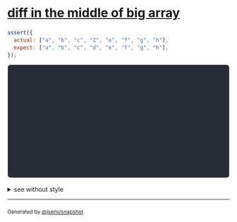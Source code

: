 # [diff in the middle of big array](../../array.test.js#L36)

```js
assert({
  actual: ["a", "b", "c", "Z", "e", "f", "g", "h"],
  expect: ["a", "b", "c", "d", "e", "f", "g", "h"],
});
```

![img](throw.svg)

<details>
  <summary>see without style</summary>

```console
AssertionError: actual and expect are different

actual: [
  ↑ 2 values ↑
  "c",
  "Z",
  "e",
  ↓ 3 values ↓
]
expect: [
  ↑ 2 values ↑
  "c",
  "d",
  "e",
  ↓ 3 values ↓
]
```

</details>

---

<sub>
  Generated by <a href="https://github.com/jsenv/core/tree/main/packages/independent/snapshot">@jsenv/snapshot</a>
</sub>